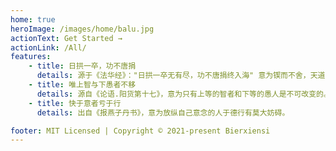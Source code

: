 ```yaml
---
home: true
heroImage: /images/home/balu.jpg
actionText: Get Started →
actionLink: /All/
features:
    - title: 日拱一卒，功不唐捐
      details: 源于《法华经》："日拱一卒无有尽，功不唐捐终入海" 意为锲而不舍，天道酬勤。
    - title: 唯上智与下愚者不移
      details: 源自《论语.阳货第十七》，意为只有上等的智者和下等的愚人是不可改变的。
    - title: 快于意者亏于行
      details: 出自《报燕子丹书》，意为放纵自己意念的人于德行有莫大妨碍。

footer: MIT Licensed | Copyright © 2021-present Bierxiensi
---
```

